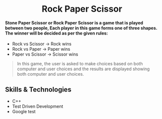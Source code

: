 <h1 align="center"> Rock Paper Scissor </h1>

#### Stone Paper Scissor or Rock Paper Scissor is a game that is played between two people, Each player in this game forms one of three shapes. The winner will be decided as per the given rules:

- Rock vs Scissor -> Rock wins
- Rock vs Paper -> Paper wins
- Paper vs Scissor -> Scissor wins

> In this game, the user is asked to make choices based on both computer and user choices and the results are displayed showing both computer and user choices.

## Skills & Technologies

- C++
- Test Driven Development
- Google test
